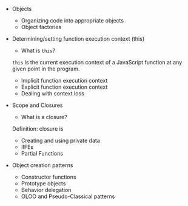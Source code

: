 * Objects
  * Organizing code into appropriate objects
  * Object factories
* Determining/setting function execution context (this)

  * What is `this`?

  `this` is the current execution context of a JavaScript function at any given point in the program.

  * Implicit function execution context
  * Explicit function execution context
  * Dealing with context loss
* Scope and Closures

  * What is a closure?

  Definition: closure is
  * Creating and using private data
  * IIFEs
  * Partial Functions
* Object creation patterns
  * Constructor functions
  * Prototype objects
  * Behavior delegation
  * OLOO and Pseudo-Classical patterns

